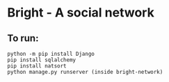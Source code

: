 # Bright - A social network

## To run:
```
python -m pip install Django
pip install sqlalchemy
pip install natsort
python manage.py runserver (inside bright-network) 
```
